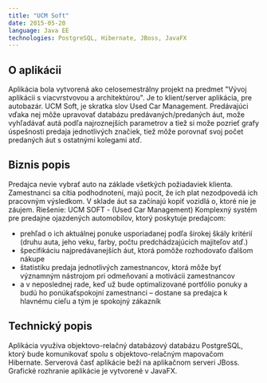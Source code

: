 ```yaml
---
title: "UCM Soft"
date: 2015-05-20
language: Java EE
technologies: PostgreSQL, Hibernate, JBoss, JavaFX
---
```

<h2>O aplikácii</h2>
Aplikácia bola vytvorená ako celosemestrálny projekt na predmet "Vývoj aplikácii s viacvrstvovou a architektúrou". Je to klient/server aplikácia, pre autobazár. UCM Soft, je skratka slov Used Car Management. Predávajúci vďaka nej môže upravovať databázu predávaných/predaných áut, može vyhľadávať autá podľa najroznejších parametrov a tiež si može pozrieť grafy úspešnosti predaja jednotlivých značiek, tiež môže porovnať svoj počet predaných áut s ostatnými kolegami atď.

<h2>Biznis popis</h2> 
Predajca  nevie  vybrať  auto  na  základe  všetkých požiadaviek  klienta.  Zamestnanci  sa  cítia podhodnotení,  majú  pocit, že  ich  plat  nezodpovedá  ich  pracovným  výsledkom.  V sklade  áut sa začínajú kopiť vozidlá o, ktoré nie je záujem. Riešenie: UCM SOFT - (Used Car Management) Komplexný systém pre predajne ojazdených automobilov, ktorý poskytuje predajcom:
<ul>
	<li>prehľad o ich aktuálnej ponuke usporiadanej podľa širokej škály kritérií (druhu auta, jeho veku, farby, počtu predchádzajúcich majiteľov atď.) </li>
	<li>špecifikáciu najpredávanejších áut, ktorá pomôže rozhodovaťo ďalšom nákupe</li>
	<li>štatistiku predaja jednotlivých zamestnancov, ktorá môže byť významným nástrojom pri odmeňovaní a motivácii zamestnancov</li>
	<li>a v neposlednej  rade,  keď  už  bude  optimalizované  portfólio  ponuky  a budú  ho  ponúkaťspokojní zamestnanci – dostane sa predajca k hlavnému cieľu a tým je spokojný zákazník</li>
</ul>

<h2>Technický popis</h2>
Aplikácia využíva   objektovo-relačný databázový  databázu PostgreSQL,  ktorý  bude  komunikovať spolu  s objektovo-relačným  mapovačom  Hibernate.  Serverová časť aplikácie beží na aplikačnom serveri JBoss. Grafické   rozhranie   aplikácie   je vytvorené   v JavaFX.
